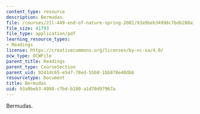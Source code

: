 ```yaml
---
content_type: resource
description: Bermudas.
file: /courses/21l-449-end-of-nature-spring-2002/93a9beb34998c7bdb280a1d70d97967a_lecture4c.pdf
file_size: 41793
file_type: application/pdf
learning_resource_types:
- Readings
license: https://creativecommons.org/licenses/by-nc-sa/4.0/
ocw_type: OCWFile
parent_title: Readings
parent_type: CourseSection
parent_uid: 9241dc65-e547-78ed-55b8-1bb878e40db6
resourcetype: Document
title: Bermudas
uid: 93a9beb3-4998-c7bd-b280-a1d70d97967a
---
```

Bermudas.